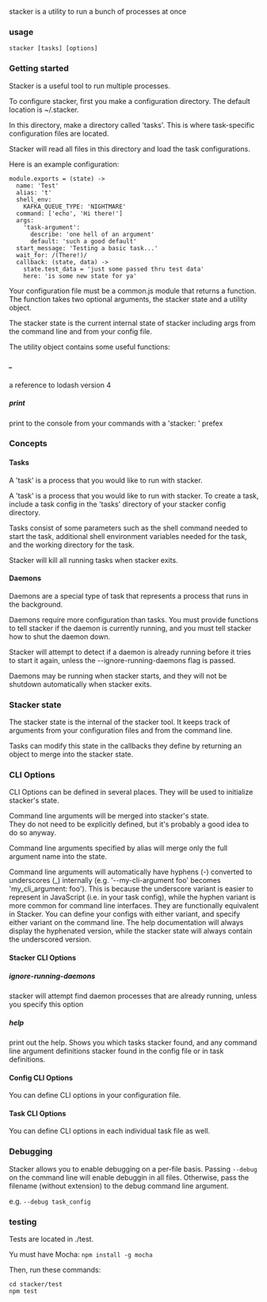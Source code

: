 
stacker is a utility to run a bunch of processes at once

### usage

    stacker [tasks] [options]

### Getting started

Stacker is a useful tool to run multiple processes.  

To configure stacker, first you make a configuration directory.  The default location is ~/.stacker.

In this directory, make a directory called 'tasks'.  This is where task-specific configuration files are located.

Stacker will read all files in this directory and load the task configurations.

Here is an example configuration:

```coffee-script
module.exports = (state) ->
  name: 'Test'
  alias: 't'
  shell_env:
    KAFKA_QUEUE_TYPE: 'NIGHTMARE'
  command: ['echo', 'Hi there!']
  args:
    'task-argument':
      describe: 'one hell of an argument'
      default: 'such a good default'
  start_message: 'Testing a basic task...'
  wait_for: /(There!)/
  callback: (state, data) ->
    state.test_data = 'just some passed thru test data'
    here: 'is some new state for ya'
```

Your configuration file must be a common.js module that returns a function.  The function takes two optional arguments, the stacker state and a utility object.

The stacker state is the current internal state of stacker including args from the command line and from your config file.

The utility object contains some useful functions:

##### _

a reference to lodash version 4

##### print

print to the console from your commands with a 'stacker: ' prefex

### Concepts

#### Tasks

A 'task' is a process that you would like to run with stacker.


A 'task' is a process that you would like to run with stacker.  To create a task, include a task config in the 'tasks' directory of your stacker config directory.

Tasks consist of some parameters such as
the shell command needed to start the task, additional shell environment variables needed
for the task, and the working directory for the task.

Stacker will kill all running tasks when stacker exits.

#### Daemons

Daemons are a special type of task that represents a process that runs in the background.

Daemons require more configuration than tasks.  You must provide functions to tell stacker if the daemon is currently running,
and you must tell stacker how to shut the daemon down.

Stacker will attempt to detect if a daemon is already running before it tries to start it again, unless the --ignore-running-daemons flag is passed.

Daemons may be running when stacker starts, and they will not be shutdown automatically when stacker exits.

### Stacker state

The stacker state is the internal of the stacker tool.  It keeps track of arguments from your configuration files and from the command line.

Tasks can modify this state in the callbacks they define by returning an object to merge into the stacker state.

### CLI Options

CLI Options can be defined in several places.  They will be used to initialize stacker's state.

Command line arguments will be merged into stacker's state.  
They do not need to be explicitly defined, but it's probably a good idea to do so anyway.

Command line arguments specified by alias will merge only the full argument name into the state.

Command line arguments will automatically have hyphens (-) converted to underscores (\_) internally (e.g. '--my-cli-argument foo' becomes 'my_cli_argument: foo').  This is because the underscore variant is easier to represent in JavaScript (i.e. in your task config), while the hyphen variant is more common for command line interfaces.  They are functionally equivalent in Stacker.  You can define your configs with either variant, and specify either variant on the command line.  The help documentation will always display the hyphenated version, while the stacker state will always contain the underscored version.

#### Stacker CLI Options

##### ignore-running-daemons

stacker will attempt find daemon processes that are already running, unless you specify this option

##### help

print out the help.  Shows you which tasks stacker found, and any command line argument definitions stacker found in the config file or in task definitions.

#### Config CLI Options

You can define CLI options in your configuration file.

#### Task CLI Options

You can define CLI options in each individual task file as well.

### Debugging

Stacker allows you to enable debugging on a per-file basis.  Passing `--debug` on the command line will enable debuggin in all files.
Otherwise, pass the filename (without extension) to the debug command line argument.

e.g. `--debug task_config`

### testing

Tests are located in ./test.

Yu must have Mocha: `npm install -g mocha`

Then, run these commands:

```
cd stacker/test
npm test
```
